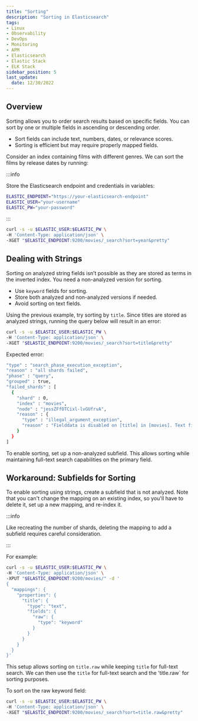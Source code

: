 ```yaml
---
title: "Sorting"
description: "Sorting in Elasticsearch"
tags: 
- Linux
- Observability
- DevOps
- Monitoring 
- APM
- Elasticsearch
- Elastic Stack
- ELK Stack
sidebar_position: 5
last_update:
  date: 12/30/2022
---
```


## Overview

Sorting allows you to order search results based on specific fields. You can sort by one or multiple fields in ascending or descending order.  

- Sort fields can include text, numbers, dates, or relevance scores.  
- Sorting is efficient but may require properly mapped fields.  

Consider an index containing films with different genres. We can sort the films by release dates by running:

:::info 

Store the Elasticsearch endpoint and credentials in variables:  

```bash
ELASTIC_ENDPOINT="https://your-elasticsearch-endpoint"
ELASTIC_USER="your-username"
ELASTIC_PW="your-password"
```  

:::


```bash
curl -s -u $ELASTIC_USER:$ELASTIC_PW \
-H 'Content-Type: application/json' \
-XGET "$ELASTIC_ENDPOINT:9200/movies/_search?sort=year&pretty"
```




## Dealing with Strings  

Sorting on analyzed string fields isn’t possible as they are stored as terms in the inverted index. You need a non-analyzed version for sorting.  

- Use `keyword` fields for sorting.  
- Store both analyzed and non-analyzed versions if needed.  
- Avoid sorting on text fields.

Using the previous example, try sorting by `title`. Since titles are stored as analyzed strings, running the query below will result in an error:

```bash
curl -s -u $ELASTIC_USER:$ELASTIC_PW \
-H 'Content-Type: application/json' \
-XGET "$ELASTIC_ENDPOINT:9200/movies/_search?sort=title&pretty"
```

Expected error:

```bash
"type" : "search_phase_execution_exception",
"reason" : "all shards failed",
"phase" : "query",
"grouped" : true,
"failed_shards" : [
  {
    "shard" : 0,
    "index" : "movies",
    "node" : "jessZFfOTCixl-lvGUfrvA",
    "reason" : {
      "type" : "illegal_argument_exception",
      "reason" : "Fielddata is disabled on [title] in [movies]. Text fields are not optimised for operations that require per-document field data like aggregations and sorting, so these operations are disabled by default. Please use a keyword field instead. Alternatively, set fielddata=true on [title] in order to load field data by uninverting the inverted index. Note that this can use significant memory."
    }
  }
]

```

To enable sorting, set up a non-analyzed subfield. This allows sorting while maintaining full-text search capabilities on the primary field.

## Workaround: Subfields for Sorting  

To enable sorting using strings, create a subfield that is not analyzed. Note that you can't change the mapping on an existing index, so you'll have to delete it, set up a new mapping, and re-index it.

:::info 

Like recreating the number of shards, deleting the mapping to add a subfield requires careful consideration.

:::


For example:  

```bash
curl -s -u $ELASTIC_USER:$ELASTIC_PW \
-H 'Content-Type: application/json' \
-XPUT "$ELASTIC_ENDPOINT:9200/movies/" -d '
{
  "mappings": {
    "properties": {
      "title": {
        "type": "text",
        "fields": {
          "raw": {
            "type": "keyword"
          }
        }
      }
    }
  }
}'
```  

This setup allows sorting on `title.raw` while keeping `title` for full-text search. We can then use the `title` for full-text search and the 'title.raw` for sorting purposes. 

To sort on the raw keyword field:

```bash
curl -s -u $ELASTIC_USER:$ELASTIC_PW \
-H 'Content-Type: application/json' \
-XGET "$ELASTIC_ENDPOINT:9200/movies/_search?sort=title.raw&pretty"
```

 